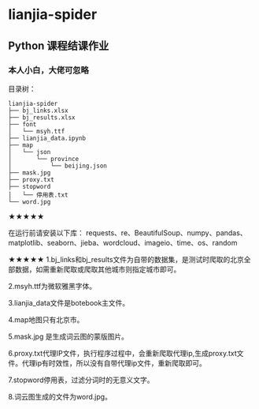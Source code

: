 # lianjia-spider
## Python 课程结课作业
### 本人小白，大佬可忽略

目录树：

```
lianjia-spider
├── bj_links.xlsx
├── bj_results.xlsx
├── font
│   └── msyh.ttf
├── lianjia_data.ipynb
├── map
│   └── json
│       └── province
│           └── beijing.json
├── mask.jpg
├── proxy.txt
├── stopword
│   └── 停用表.txt
└── word.jpg
```

★★★★★

在运行前请安装以下库：
requests、re、BeautifulSoup、numpy、pandas、matplotlib、seaborn、jieba、wordcloud、imageio、time、os、random

★★★★★
1.bj_links和bj_results文件为自带的数据集，是测试时爬取的北京全部数据，如需重新爬取或爬取其他城市则指定城市即可。

2.msyh.ttf为微软雅黑字体。

3.lianjia_data文件是botebook主文件。

4.map地图只有北京市。

5.mask.jpg 是生成词云图的蒙版图片。

6.proxy.txt代理IP文件，执行程序过程中，会重新爬取代理ip,生成proxy.txt文件。代理ip有时效性，所以没有自带代理ip文件，重新爬取即可。

7.stopword停用表，过滤分词时的无意义文字。

8.词云图生成的文件为word.jpg。
